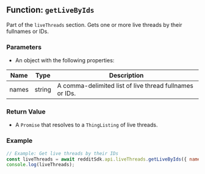 ## Function: `getLiveByIds`

Part of the `liveThreads` section. Gets one or more live threads by their fullnames or IDs.

### Parameters
- An object with the following properties:

| Name | Type | Description |
|---|---|---|
| names | string | A comma-delimited list of live thread fullnames or IDs. |

### Return Value
- A `Promise` that resolves to a `ThingListing` of live threads.

### Example
```javascript
// Example: Get live threads by their IDs
const liveThreads = await redditSdk.api.liveThreads.getLiveByIds({ names: '123,456' });
console.log(liveThreads);
``` 